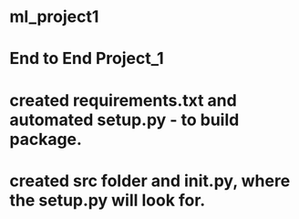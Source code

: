 # ml_project1
# End to End Project_1
# created requirements.txt and automated setup.py - to build package.
# created src folder and __init__.py, where the setup.py will look for.